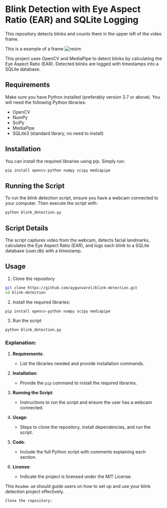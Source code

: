 # Blink Detection with Eye Aspect Ratio (EAR) and SQLite Logging
This repository detects blinks and counts them in the upper left of the video frame.

This is a example of a frame
![resim](https://github.com/AygunVarol/Blink/assets/55206464/1a4f5c0c-5cd5-4191-bbff-ee361387485b)

This project uses OpenCV and MediaPipe to detect blinks by calculating the Eye Aspect Ratio (EAR). Detected blinks are logged with timestamps into a SQLite database.

## Requirements

Make sure you have Python installed (preferably version 3.7 or above). You will need the following Python libraries:

- OpenCV
- NumPy
- SciPy
- MediaPipe
- SQLite3 (standard library, no need to install)

## Installation

You can install the required libraries using pip. Simply run:

```bash
pip install opencv-python numpy scipy mediapipe
```

## Running the Script

To run the blink detection script, ensure you have a webcam connected to your computer. Then execute the script with:

```bash
python blink_detection.py
```
## Script Details

The script captures video from the webcam, detects facial landmarks, calculates the Eye Aspect Ratio (EAR), and logs each blink to a SQLite database (user.db) with a timestamp.
## Usage

1. Clone the repository
```bash
git clone https://github.com/aygunvarol/blink-detection.git
cd blink-detection
```
2. Install the required libraries:
```bash
pip install opencv-python numpy scipy mediapipe
```
3. Run the script
```bash
python blink_detection.py
```



### Explanation:

1. **Requirements**:
   - List the libraries needed and provide installation commands.

2. **Installation**:
   - Provide the `pip` command to install the required libraries.

3. **Running the Script**:
   - Instructions to run the script and ensure the user has a webcam connected.

4. **Usage**:
   - Steps to clone the repository, install dependencies, and run the script.

5. **Code**:
   - Include the full Python script with comments explaining each section.

6. **License**:
   - Indicate the project is licensed under the MIT License.

This `Readme.md` should guide users on how to set up and use your blink detection project effectively.




    Clone the repository:
